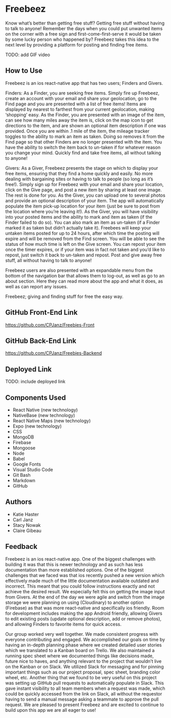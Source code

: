# Freebeez

Know what’s better than getting free stuff? Getting free stuff without having to talk to anyone! Remember the days when you could put unwanted items on the corner with a free sign and first-come-first-serve it would be taken by some lucky person who happened by? Freebeez takes this idea to the next level by providing a platform for posting and finding free items. 

TODO: add GIF video

## How to Use
Freebeez is an ios react-native app that has two users; Finders and Givers. 

Finders: As a Finder, you are seeking free items. Simply fire up Freebeez, create an account with your email and share your geolocation, go to the Find page and you are presented with a list of free items! Items are displayed by nearest to farthest from your current geolocation, making ‘shopping’ easy. As the Finder, you are presented with an image of the item, can see how many miles away the item is, click on the map icon to get directions to the item, and are shown an optional item description if one was provided. Once you are within .1 mile of the item, the mileage tracker toggles to the ability to mark an item as taken. Doing so removes it from the Find page so that other Finders are no longer presented with the item. You have the ability to switch the item back to un-taken if for whatever reason you change your mind. Quickly find and take free items, all without talking to anyone!

Givers: As a Giver, Freebeez presents the stage on which to display your free items, ensuring that they find a home quickly and easily. No more dealing with bargaining sites or having to talk to people (so long as it’s free!). Simply sign up for Freebeez with your email and share your location, click on the Give page, and post a new item by sharing at least one image. The rest is done for you. As the Giver, you can upload one to several photos and provide an optional description of your item. The app will automatically populate the item pick-up location for your item (just be sure to post from the location where you’re leaving it!). As the Giver, you will have visibility into your posted items and the ability to mark and item as taken (if the Finder failed to do so). You can also mark an item as un-taken (if a Finder marked it as taken but didn’t actually take it). Freebees will keep your untaken items posted for up to 24 hours, after which time the posting will expire and will be removed from the Find screen. You will be able to see the status of how much time is left on the Give screen. You can repost your item once the timer expires, or if your item was in fact not taken and you’d like to repost, just switch it back to un-taken and repost. Post and give away free stuff, all without having to talk to anyone!

Freebeez users are also presented with an expandable menu from the bottom of the navigation bar that allows them to log-out, as well as go to an about section. Here they can read more about the app and what it does, as well as can report any issues.

Freebeez; giving and finding stuff for free the easy way.

## GitHub Front-End Link
https://github.com/CPJanz/Freebies-Front

## GitHub Back-End Link
https://github.com/CPJanz/Freebies-Backend

## Deployed Link
TODO: include deployed link

## Components Used
* React Native (new technology)
* NativeBase (new technology)
* React Native Maps (new technology)
* Expo (new technology)
* CSS
* MongoDB
* Firebase
* Mongoose
* Node
* Babel
* Google Fonts
* Visual Studio Code
* Git Bash
* Markdown
* GitHub

## Authors
* Katie Haster
* Carl Janz
* Stacy Nowak
* Claire Gibeau

## Feedback


Freebeez is an ios react-native app. One of the biggest challenges with building it was that this is newer technology and as such has less documentation than more established options. One of the biggest challenges that we faced was that ios recently pushed a new version which effectively made much of the little documentation available outdated and incorrect. This meant that you could follow instructions exactly and not achieve the desired result. We especially felt this on getting the image input from Givers. At the end of the day we were agile and switch from the image storage we were planning on using (Cloudinary) to another option (Firebase) as that was more react-native and specifically ios friendly. Room for development includes making the app Android friendly, allowing Givers to edit existing posts (update optional description, add or remove photos), and allowing Finders to favorite items for quick access. 

Our group worked very well together. We made consistent progress with everyone contributing and engaged. We accomplished our goals on time by having an in-depth planning phase where we created detailed user stories which we translated to a Kanban board on Trello. We also maintained a running spec sheet where we documented things like decisions made, future nice to haves, and anything relevant to the project that wouldn’t live on the Kanban or on Slack. We utilized Slack for messaging and for pinning important things such as our project proposal, spec sheet, branding color wheel, etc. Another thing that we found to be very useful on this project was setting up GitHub pull requests to automatically populate in Slack. This gave instant visibility to all team members when a request was made, which could be quickly accessed from the link on Slack, all without the requestor having to send a manual message asking a teammate to approve the pull request. We are pleased to present Freebeez and are excited to continue to build upon this app we are all eager to use!



